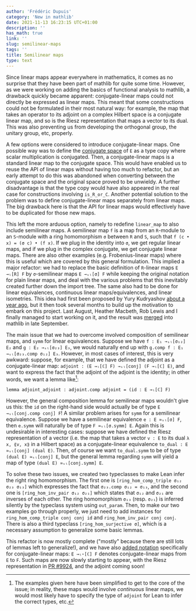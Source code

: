 ```yaml
---
author: 'Frédéric Dupuis'
category: 'New in mathlib'
date: 2021-11-13 16:23:15 UTC+01:00
description: ''
has_math: true
link: ''
slug: semilinear-maps
tags: ''
title: Semilinear maps
type: text
---
```


Since linear maps appear everywhere in mathematics, it comes as no surprise that they have been part of mathlib for quite some time. However, as we were working on adding the basics of functional analysis to mathlib, a drawback quickly became apparent: conjugate-linear maps could not directly be expressed as linear maps. This meant that some constructions could not be formulated in their most natural way: for example, the map that takes an operator to its adjoint on a complex Hilbert space is a conjugate linear map, and so is the Riesz representation that maps a vector to its dual. This was also preventing us from developing the orthogonal group, the unitary group, etc, properly.

A few options were considered to introduce conjugate-linear maps. One possible way was to define the [conjugate space](https://en.wikipedia.org/wiki/Complex_conjugate_vector_space) of `E` as a type copy where scalar multiplication is conjugated. Then, a conjugate-linear maps is a standard linear map to the conjugate space. This would have enabled us to reuse the API of linear maps without having too much to refactor, but an early attempt to do this was abandoned when converting between the conjugate space and the original space proved to be unwieldy. A further disadvantage is that the type copy would have also appeared in the real case for constructions involving `is_R_or_C`. Another potential solution to the problem was to define conjugate-linear maps separately from linear maps. The big drawback here is that the API for linear maps would effectively have to be duplicated for those new maps.

This left the more arduous option, namely to redefine `linear_map` to also include semilinear maps. A semilinear map `f` is a map from an `R`-module to an `S`-module with a ring homomorphism `σ` between `R` and `S`, such that `f (c • x) = (σ c) • (f x)`. If we plug in the identity into `σ`, we get regular linear maps, and if we plug in the complex conjugate, we get conjugate linear maps. There are also other examples (e.g. Frobenius-linear maps) where this is useful which are covered by this general formulation. This implied a major refactor: we had to replace the basic definition of `R`-linear maps `E →ₗ[R] F` by `σ`-semilinear maps `E →ₛₗ[σ] F` while keeping the original notation for plain linear maps, and deal with the various problems that this inevitably created further down the import tree. The same also had to be done for linear equivalences, continuous linear maps/equivalences, and linear isometries. This idea had first been proposed by Yury Kudryashov [about a year ago](https://leanprover.zulipchat.com/#narrow/stream/144837-PR-reviews/topic/4770.20smul_comm_class/near/214442983), but it then took several months to build up the motivation to embark on this project. Last August, Heather Macbeth, Rob Lewis and I finally managed to start working on it, and the result was [merged](https://github.com/leanprover-community/mathlib/pull/9272) into mathlib in late September.

The main issue that we had to overcome involved composition of semilinear maps, and `symm` for linear equivalences. Suppose we have `f : E₁ →ₛₗ[σ₁₂] E₂` and `g : E₂ →ₛₗ[σ₂₃] E₃`, we would naturally end up with `g.comp f : E₁ →ₛₗ[σ₂₃.comp σ₁₂] E₃`. However, in most cases of interest, this is very awkward: suppose, for example, that we have defined the adjoint as a conjugate-linear map: `adjoint : (E →ₗ[ℂ] F) →ₛₗ[conj] (F →ₗ[ℂ] E)`, and want to express the fact that the adjoint of the adjoint is the identity; in other words, we want a lemma like[^1]:
```
lemma adjoint_adjoint : adjoint.comp adjoint = (id : E →ₗ[ℂ] F)
```
However, the general composition lemma for semilinear maps wouldn't give us this: the `id` on the right-hand side would actually be of type `E →ₛₗ[conj.comp conj] F`! A similar problem arises for `symm` for a semilinear equivalence. Suppose we have a semilinear equivalence `e : E ≃ₛₗ[σ] F`, then `e.symm` will naturally be of type `F ≃ₛₗ[σ.symm] E`. Again this is undesirable in interesting cases: suppose we have defined the Riesz representation of a vector (i.e. the map that takes a vector `v : E` to its dual `λ x, ⟪v, x⟫` in a Hilbert space) as a conjugate-linear equivalence `to_dual : E ≃ₛₗ[conj] (dual E)`. Then, of course we want `to_dual.symm` to be of type `(dual E) ≃ₛₗ[conj] E`, but the general lemma regarding `symm` will yield a map of type `(dual E) ≃ₛₗ[conj.symm] E`.

To solve these two issues, we created two typeclasses to make Lean infer the right ring homomorphism. The first one is `[ring_hom_comp_triple σ₁₂ σ₂₃ σ₁₃]` which expresses the fact that `σ₂₃.comp σ₁₂ = σ₁₃`, and the second one is `[ring_hom_inv_pair σ₁₂ σ₂₁]` which states that `σ₁₂` and `σ₂₁` are inverses of each other. The ring homomorphism `σ₁₃` (resp. `σ₂₁`) is inferred silently by the typeclass system using `out_param`. Then, to make our two examples go through properly, we just need to add instances for `ring_hom_comp_triple conj conj id` and `ring_hom_inv_pair conj conj`. There is also a third typeclass `[ring_hom_surjective σ]`, which is a necessary assumption to generalize some basic lemmas.

This refactor is now mostly complete ("mostly" because there are still lots of lemmas left to generalize!), and we have also [added notation](https://github.com/leanprover-community/mathlib/pull/9875) specifically for conjugate-linear maps: `E →ₗ⋆[ℂ] F` denotes conjugate-linear maps from `E` to `F`. Such maps are now slowly starting to appear, with the Riesz representation in [PR #9924](https://github.com/leanprover-community/mathlib/pull/9924), and the adjoint coming soon!

[^1]: The examples given here have been simplified to get to the core of the issue; in reality, these maps would involve *continuous* linear maps, we would most likely have to specify the type of `adjoint` for Lean to infer the correct types, etc.
